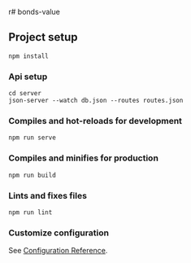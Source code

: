r# bonds-value

## Project setup
```
npm install
```

### Api setup
```
cd server
json-server --watch db.json --routes routes.json
```

### Compiles and hot-reloads for development
```
npm run serve
```

### Compiles and minifies for production
```
npm run build
```

### Lints and fixes files
```
npm run lint
```

### Customize configuration
See [Configuration Reference](https://cli.vuejs.org/config/).
